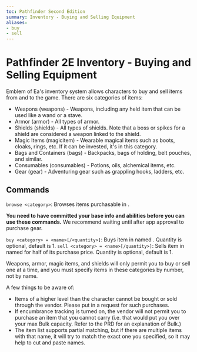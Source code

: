```yaml
---
toc: Pathfinder Second Edition
summary: Inventory - Buying and Selling Equipment
aliases:
- buy
- sell
---
```


# Pathfinder 2E Inventory - Buying and Selling Equipment

Emblem of Ea's inventory system allows characters to buy and sell items from and to the game. There are six categories of items:

* Weapons (weapons) - Weapons, including any held item that can be used like a wand or a stave.
* Armor (armor) - All types of armor.
* Shields (shields) - All types of shields. Note that a boss or spikes for a shield are considered a weapon linked to the shield.
* Magic Items (magicitem) - Wearable magical items such as boots, cloaks, rings, etc. If it can be invested, it's in this category.
* Bags and Containers (bags) - Backpacks, bags of holding, belt pouches, and similar.
* Consumables (consumables) - Potions, oils, alchemical items, etc.
* Gear (gear) - Adventuring gear such as grappling hooks, ladders, etc.

## Commands

`browse <category>`: Browses items purchasable in <category>.

**You need to have committed your base info and abilities before you can use these commands.** We recommend waiting until after app approval to purchase gear.

`buy <category> = <name>[/<quantity>]`: Buys item in <category> named <name>. Quantity is optional, default is 1.
`sell <category> = <name>[/quantity>]`: Sells item in <category> named <name> for half of its purchase price. Quantity is optional, default is 1.

Weapons, armor, magic items, and shields will only permit you to buy or sell one at a time, and you must specify items in these categories by number, not by name.

A few things to be aware of:
 * Items of a higher level than the character cannot be bought or sold through the vendor. Please put in a request for such purchases.
 * If encumbrance tracking is turned on, the vendor will not permit you to purchase an item that you cannot carry (i.e. that would put you over your max Bulk capacity. Refer to the PRD for an explanation of Bulk.)
 * The item list supports partial matching, but if there are multiple items with that name, it will try to match the exact one you specified, so it may help to cut and paste names.
